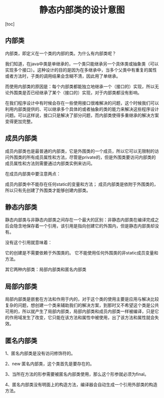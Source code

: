 <h1 align="center">静态内部类的设计意图</h1>

[toc]

## **内部类**

内部类，即定义在一个类的内部的类。为什么有内部类呢？

我们知道，在java中类是单继承的，一个类只能继承另一个具体类或抽象类（可以实现多个接口）。这种设计的目的是因为在多继承中，当多个父类中有重复的属性或者方法时，子类的调用结果会含糊不清，因此用了单继承。

而使用内部类的原因是：每个内部类都能独立地继承一个（接口的）实现，所以无论外围类是否已经继承了某个（接口的）实现，对于内部类都没有影响。

在我们程序设计中有时候会存在一些使用接口很难解决的问题，这个时候我们可以利用内部类提供的、可以继承多个具体的或者抽象的类的能力来解决这些程序设计问题。可以这样说，接口只是解决了部分问题，而内部类使得多重继承的解决方案变得更加完整。

## **成员内部类**

成员内部类也是最普通的内部类，它是外围类的一个成员，所以它可以无限制的访问外围类的所有成员属性和方法，尽管是private的，但是外围类要访问内部类的成员属性和方法则需要通过内部类实例来访问。

在成员内部类中要注意两点：

成员内部类中不能存在任何static的变量和方法；
成员内部类是依附于外围类的，所以只有先创建了外围类才能够创建内部类。

## **静态内部类**

静态内部类与非静态内部类之间存在一个最大的区别：非静态内部类在编译完成之后会隐含地保存着一个引用，该引用是指向创建它的外围内，但是静态内部类却没有。

没有这个引用就意味着：

它的创建是不需要依赖于外围类的。
它不能使用任何外围类的非static成员变量和方法。


其它两种内部类：局部内部类和匿名内部类

## **局部内部类**

局部内部类是嵌套在方法和作用于内的，对于这个类的使用主要是应用与解决比较复杂的问题，想创建一个类来辅助我们的解决方案，到那时又不希望这个类是公共可用的，所以就产生了局部内部类，局部内部类和成员内部类一样被编译，只是它的作用域发生了改变，它只能在该方法和属性中被使用，出了该方法和属性就会失效。

## **匿名内部类**

1、匿名内部类是没有访问修饰符的。

2、new 匿名内部类，这个类首先是要存在的。

3、当所在方法的形参需要被匿名内部类使用，那么这个形参就必须为final。

4、匿名内部类没有明面上的构造方法，编译器会自动生成一个引用外部类的构造方法。

